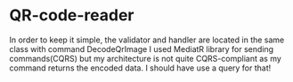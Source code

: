 # QR-code-reader

In order to keep it simple, the validator and handler are located in the same class with command DecodeQrImage
I used MediatR library for sending commands(CQRS) but my architecture is not quite CQRS-compliant as my command returns the encoded data. I should have use a query for that!
